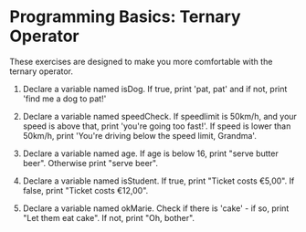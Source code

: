 # Programming Basics: Ternary Operator

These exercises are designed to make you more comfortable with the ternary operator. 

1. Declare a variable named isDog. If true, print 'pat, pat' and if not, print 'find me a dog to pat!'

2. Declare a variable named speedCheck. If speedlimit is 50km/h, and your speed is above that, print 'you're going too fast!'. If speed is lower than 50km/h, print 'You're driving below the speed limit, Grandma'.

3. Declare a variable named age. If age is below 16, print "serve butter beer". Otherwise print "serve beer".

4. Declare a variable named isStudent. If true, print "Ticket costs €5,00". If false, print "Ticket costs €12,00".

5. Declare a variable named okMarie. Check if there is 'cake' - if so, print "Let them eat cake". If not, print "Oh, bother". 



